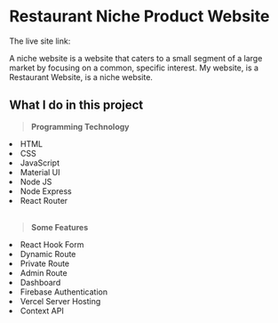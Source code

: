 # Restaurant Niche Product Website

The live site link: 

A niche website is a website that caters to a small segment of a large market by focusing on a common, specific interest. My website, is a Restaurant Website, is a niche website.

## What I do in this project
<b><blockquote> Programming Technology</blockquote></b>
<li>HTML</li>
<li>CSS</li>
<li>JavaScript</li>
<li>Material UI</li>
<li>Node JS</li>
<li>Node Express</li>
<li>React Router</li>
<br/>
<b><blockquote> Some Features</blockquote></b>
<li>React Hook Form</li>
<li>Dynamic Route</li>
<li>Private Route</li>
<li>Admin Route</li>
<li>Dashboard</li>
<li>Firebase Authentication</li>
<li>Vercel Server Hosting</li>
<li>Context API</li>